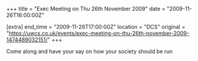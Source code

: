 +++
title = "Exec Meeting on Thu 26th November 2009"
date = "2009-11-26T16:00:00Z"

[extra]
end_time = "2009-11-26T17:00:00Z"
location = "DCS"
original = "https://uwcs.co.uk/events/exec-meeting-on-thu-26th-november-2009-1474489032151/"
+++

Come along and have your say on how your society should be run

